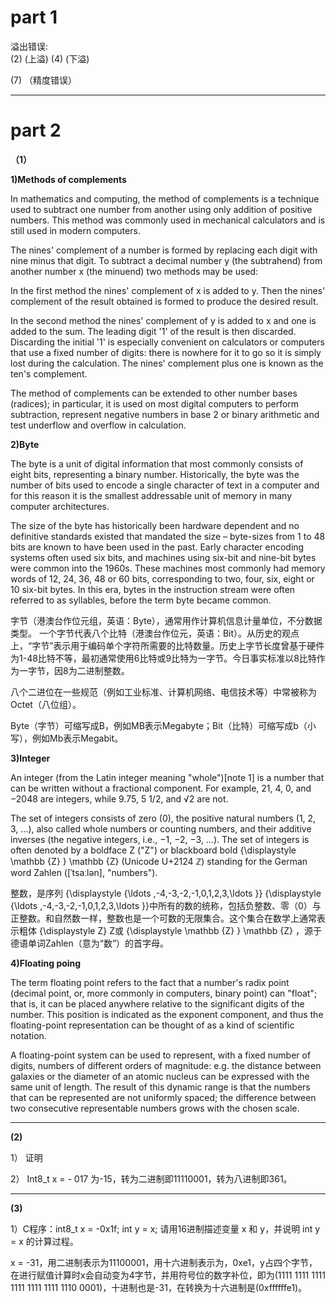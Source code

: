 # part 1 

溢出错误:   
(2)  (上溢)
(4)  (下溢)

(7)  （精度错误）

---  

# part 2

**（1）**

**1)Methods of complements**  

In mathematics and computing, the method of complements is a technique used to subtract one number from another using only addition of positive numbers. This method was commonly used in mechanical calculators and is still used in modern computers.

The nines' complement of a number is formed by replacing each digit with nine minus that digit. To subtract a decimal number y (the subtrahend) from another number x (the minuend) two methods may be used:

In the first method the nines' complement of x is added to y. Then the nines' complement of the result obtained is formed to produce the desired result.

In the second method the nines' complement of y is added to x and one is added to the sum. The leading digit '1' of the result is then discarded. Discarding the initial '1' is especially convenient on calculators or computers that use a fixed number of digits: there is nowhere for it to go so it is simply lost during the calculation. The nines' complement plus one is known as the ten's complement.

The method of complements can be extended to other number bases (radices); in particular, it is used on most digital computers to perform subtraction, represent negative numbers in base 2 or binary arithmetic and test underflow and overflow in calculation.  

**2)Byte**  
  
  The byte is a unit of digital information that most commonly consists of eight bits, representing a binary number. Historically, the byte was the number of bits used to encode a single character of text in a computer  and for this reason it is the smallest addressable unit of memory in many computer architectures.

The size of the byte has historically been hardware dependent and no definitive standards existed that mandated the size – byte-sizes from 1 to 48 bits are known to have been used in the past. Early character encoding systems often used six bits, and machines using six-bit and nine-bit bytes were common into the 1960s. These machines most commonly had memory words of 12, 24, 36, 48 or 60 bits, corresponding to two, four, six, eight or 10 six-bit bytes. In this era, bytes in the instruction stream were often referred to as syllables, before the term byte became common.  

字节（港澳台作位元组，英语：Byte），通常用作计算机信息计量单位，不分数据类型。 一个字节代表八个比特（港澳台作位元，英语：Bit）。从历史的观点上，“字节”表示用于编码单个字符所需要的比特数量。历史上字节长度曾基于硬件为1-48比特不等，最初通常使用6比特或9比特为一字节。今日事实标准以8比特作为一字节，因8为二进制整数。

八个二进位在一些规范（例如工业标准、计算机网络、电信技术等）中常被称为Octet（八位组）。

Byte（字节）可缩写成B，例如MB表示Megabyte；Bit（比特）可缩写成b（小写），例如Mb表示Megabit。  

**3)Integer**  

An integer (from the Latin integer meaning "whole")[note 1] is a number that can be written without a fractional component. For example, 21, 4, 0, and −2048 are integers, while 9.75, 5 1/2, and √2 are not.

The set of integers consists of zero (0), the positive natural numbers (1, 2, 3, …), also called whole numbers or counting numbers, and their additive inverses (the negative integers, i.e., −1, −2, −3, …). The set of integers is often denoted by a boldface Z ("Z") or blackboard bold {\displaystyle \mathbb {Z} } \mathbb {Z}  (Unicode U+2124 ℤ) standing for the German word Zahlen ([ˈtsaːlən], "numbers").  

整数，是序列 {\displaystyle \{\ldots ,-4,-3,-2,-1,0,1,2,3,\ldots \}} {\displaystyle \{\ldots ,-4,-3,-2,-1,0,1,2,3,\ldots \}}中所有的数的统称，包括负整数、零（0）与正整数。和自然数一样，整数也是一个可数的无限集合。这个集合在数学上通常表示粗体 {\displaystyle Z} Z或 {\displaystyle \mathbb {Z} } \mathbb {Z} ，源于德语单词Zahlen（意为“数”）的首字母。  

**4)Floating poing**

The term floating point refers to the fact that a number's radix point (decimal point, or, more commonly in computers, binary point) can "float"; that is, it can be placed anywhere relative to the significant digits of the number. This position is indicated as the exponent component, and thus the floating-point representation can be thought of as a kind of scientific notation.

A floating-point system can be used to represent, with a fixed number of digits, numbers of different orders of magnitude: e.g. the distance between galaxies or the diameter of an atomic nucleus can be expressed with the same unit of length. The result of this dynamic range is that the numbers that can be represented are not uniformly spaced; the difference between two consecutive representable numbers grows with the chosen scale.  

---
**(2)**

1） 证明  

2） Int8_t x = - 017 为-15，转为二进制即11110001，转为八进制即361。

---

**(3)**

1）C程序：int8_t x = -0x1f; int y = x; 请用16进制描述变量 x 和 y，并说明 int y = x 的计算过程。

x = -31，用二进制表示为11100001，用十六进制表示为，0xe1，y占四个字节，在进行赋值计算时x会自动变为4字节，并用符号位的数字补位，即为(1111 1111 1111 1111 1111 1111 1110 0001)，十进制也是-31，在转换为十六进制是(0xffffffe1)。






